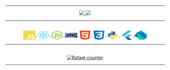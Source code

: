 <hr/>
<div align="center" >
  <a href="https://github.com/rafaelnepomuceno00">
  <img height="180em" src="https://github-readme-stats.vercel.app/api?username=rafaelnepomuceno00&show_icons=true&theme=dracula&include_all_commits=true&count_private=true"/>
  <img height="180em" src="https://github-readme-stats.vercel.app/api/top-langs/?username=rafaelnepomuceno00&layout=compact&langs_count=7&theme=dracula"/>
</div>
<hr/>
<div align="center" style="display: inline_block"><br>
  <img align="center" alt="Rafael-Js" height="30" width="40" src="https://raw.githubusercontent.com/devicons/devicon/master/icons/javascript/javascript-plain.svg">
  <img align="center" alt="Rafael-React" height="30" width="40" src="https://raw.githubusercontent.com/devicons/devicon/master/icons/react/react-original.svg">
  <img align="center" alt="Rafael-Node" height="30" width="40" src="https://raw.githubusercontent.com/devicons/devicon/master/icons/nodejs/nodejs-original.svg">
  <img align="center" alt="Rafael-PHP" height="30" width="40" src="https://raw.githubusercontent.com/devicons/devicon/master/icons/php/php-original.svg">
  <img align="center" alt="Rafael-HTML" height="30" width="40" src="https://raw.githubusercontent.com/devicons/devicon/master/icons/html5/html5-original.svg">
  <img align="center" alt="Rafael-CSS" height="30" width="40" src="https://raw.githubusercontent.com/devicons/devicon/master/icons/css3/css3-original.svg">
  <img align="center" alt="Rafael-Python" height="30" width="40" src="https://raw.githubusercontent.com/devicons/devicon/master/icons/python/python-original.svg">
  <img align="center" alt="Rafael-Flutter" height="30" width="40" src="https://raw.githubusercontent.com/devicons/devicon/master/icons/flutter/flutter-original.svg">
  <img align="center" alt="Rafael-Dart" height="30" width="40" src="https://raw.githubusercontent.com/devicons/devicon/master/icons/dart/dart-original.svg">

 <br/>
  

</div>
 <hr/>
 <div align="center" style="display: inline_block"><br>
 <img align="center" alt="Rafael-counter" height="30" width="100" src="https://profile-counter.glitch.me/rafaelnepomuceno00/count.svg">
  <hr/>
</div>
